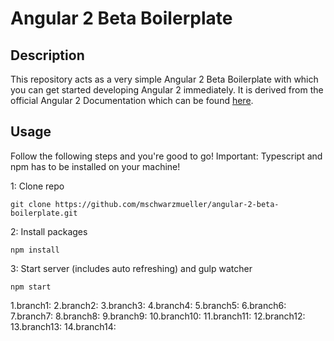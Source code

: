 # Angular 2 Beta Boilerplate

## Description
This repository acts as a very simple Angular 2 Beta Boilerplate with which you can get started developing Angular 2 immediately.
It is derived from the official Angular 2 Documentation which can be found [here](https://angular.io/docs/ts/latest/quickstart.html).
## Usage
Follow the following steps and you're good to go! Important: Typescript and npm has to be installed on your machine!

1: Clone repo
```
git clone https://github.com/mschwarzmueller/angular-2-beta-boilerplate.git
```
2: Install packages
```
npm install
```
3: Start server (includes auto refreshing) and gulp watcher
```
npm start
```

1.branch1: 
2.branch2: 
3.branch3: 
4.branch4: 
5.branch5: 
6.branch6: 
7.branch7: 
8.branch8: 
9.branch9: 
10.branch10: 
11.branch11: 
12.branch12: 
13.branch13:
14.branch14:
